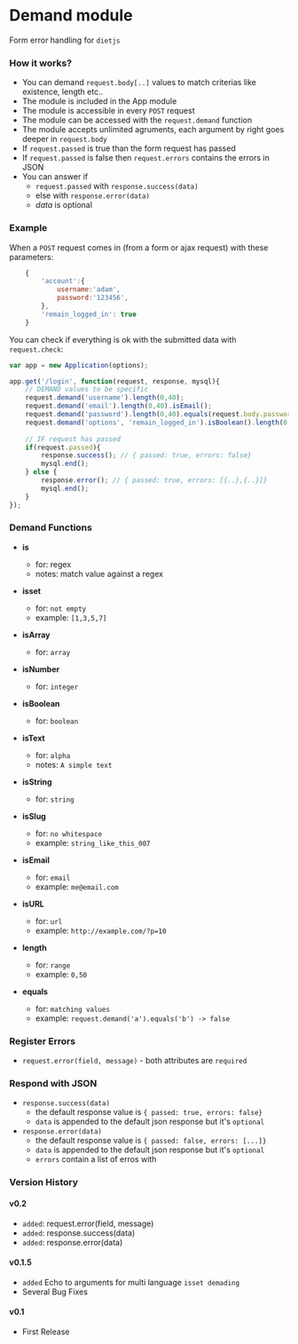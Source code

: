 # Demand module
Form error handling for `dietjs`

### How it works?
- You can demand `request.body[..]` values to match criterias like existence, length etc.. 
- The module is included in the App module
- The module is accessible in every `POST` request
- The module can be accessed with the `request.demand` function
- The module accepts unlimited agruments, each argument by right goes deeper in `request.body`
- If `request.passed` is true than the form request has passed
- If `request.passed` is false then `request.errors` contains the errors in JSON
- You can answer if 
	- `request.passed` with `response.success(data)`
	- else with `response.error(data)` 
	- *data* is optional

### Example
When a `POST` request comes in (from a form or ajax request) with these parameters:
```javascript
	{
		'account':{
			username:'adam',
			password:'123456',
		},
		'remain_logged_in': true
	}
```
You can check if everything is ok with the submitted data with `request.check`:
```javascript
var app = new Application(options);

app.get('/login', function(request, response, mysql){
	// DEMAND values to be specific
	request.demand('username').length(0,40);
	request.demand('email').length(0,40).isEmail();
	request.demand('password').length(0,40).equals(request.body.password_again);
	request.demand('options', 'remain_logged_in').isBoolean().length(0,1);
	
	// IF request has passed 
	if(request.passed){ 
		response.success(); // { passed: true, errors: false}
		mysql.end();
	} else {
		response.error(); // { passed: true, errors: [{..},{..}]}
		mysql.end();
	}
});
```

### Demand Functions
- **is**			
	- for: regex			
	- notes: match value against a regex
	
- **isset**		
	- for: `not empty`
	- example: `[1,3,5,7]`
	
- **isArray**			
	- for: `array`	
		
- **isNumber**		
	- for: `integer`
	
- **isBoolean**		
	- for: `boolean`
	
- **isText**		
	- for: `alpha`			
	- notes: `A simple text`
	
- **isString**		
	- for: `string`
	
- **isSlug** 		
	- for: `no whitespace`	
	- example: `string_like_this_007`
	
- **isEmail**		
	- for: `email`		
	- example: `me@email.com`
	
- **isURL**			
	- for: `url`				
	- example: `http://example.com/?p=10`
	
- **length**		
	- for: `range`			
	- example: `0,50`
	
- **equals**		
	- for: `matching values`			
	- example: `request.demand('a').equals('b') -> false`

### Register Errors
- `request.error(field, message)` - both attributes are `required`

### Respond with JSON
- `response.success(data)` 
	- the default response value is `{ passed: true, errors: false}`
  	- `data` is appended to the default json response but it's `optional`
- `response.error(data)` 
	- the default response value is `{ passed: false, errors: [...]}`
  	- `data` is appended to the default json response but it's `optional`
  	- `errors` contain a list of erros with
  	

### Version History
#### v0.2
- `added`: request.error(field, message) 
- `added`: response.success(data) 
- `added`: response.error(data) 

#### v0.1.5 
- `added` Echo to arguments for multi language `isset demading`
- Several Bug Fixes

#### v0.1
- First Release